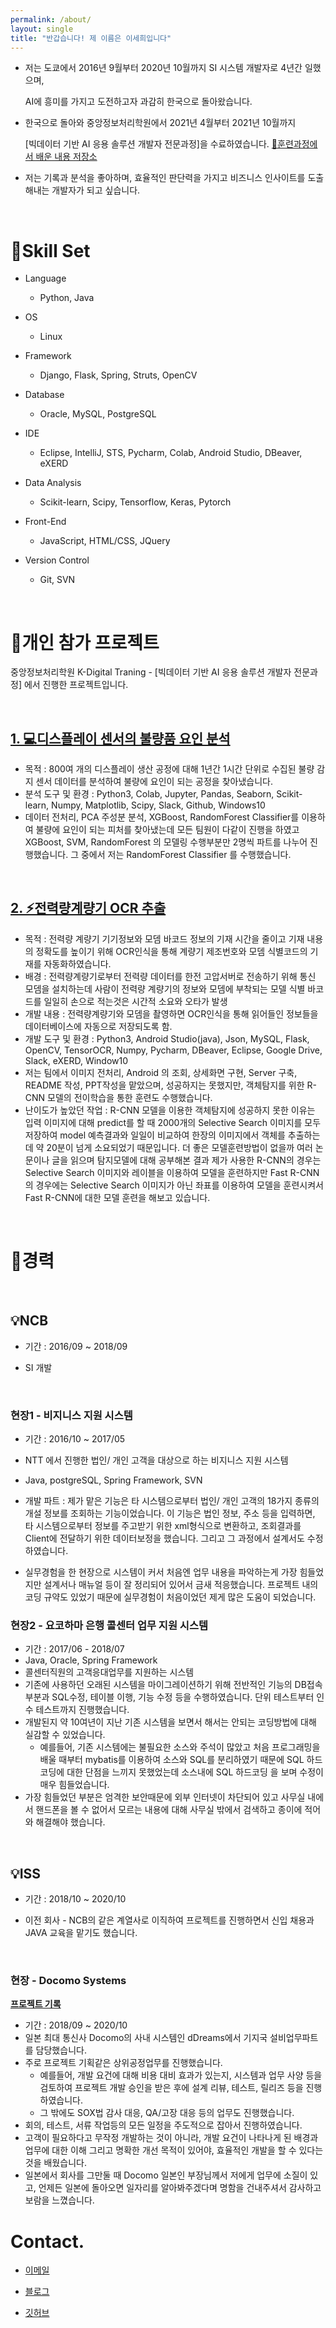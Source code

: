 ```yaml
---
permalink: /about/
layout: single
title: "반갑습니다! 제 이름은 이세희입니다"
---
```




- 저는 도쿄에서 2016년 9월부터 2020년 10월까지 SI 시스템 개발자로 4년간 일했으며, 

  AI에 흥미를 가지고 도전하고자 과감히 한국으로 돌아왔습니다.

- 한국으로 돌아와 중앙정보처리학원에서 2021년 4월부터 2021년 10월까지 

   [빅데이터 기반 AI 응용 솔루션 개발자 전문과정]을 수료하였습니다. [📌훈련과정에서 배운 내용 저장소](https://github.com/2SEHI/K-Digital_Lecture)

- 저는 기록과 분석을 좋아하며, 효율적인 판단력을 가지고 비즈니스 인사이트를 도출해내는 개발자가 되고 싶습니다.

<br>

# 🚩Skill Set

- Language 
  - Python, Java

- OS
  - Linux

- Framework
  - Django, Flask, Spring, Struts, OpenCV 

- Database
  - Oracle, MySQL, PostgreSQL

- IDE
  - Eclipse, IntelliJ, STS, Pycharm, Colab, Android Studio, DBeaver, eXERD 

- Data Analysis
  - Scikit-learn, Scipy, Tensorflow, Keras, Pytorch 

- Front-End
  - JavaScript, HTML/CSS, JQuery

- Version Control
  - Git, SVN



<br>

# 📍개인 참가 프로젝트

중앙정보처리학원  K-Digital Traning  - [빅데이터 기반 AI 응용 솔루션 개발자 전문과정] 에서 진행한 프로젝트입니다.

<br>

## [1. 💻디스플레이 센서의 불량품 요인 분석](https://github.com/2SEHI/DisplaySensor-Anomaly-Analysis)

- 목적 : 800여 개의 디스플레이 생산 공정에 대해 1년간 1시간 단위로 수집된 불량 감지 센서 데이터를 분석하여 불량에 요인이 되는 공정을 찾아냈습니다.
- 분석 도구 및 환경 : Python3, Colab, Jupyter, Pandas, Seaborn, Scikit-learn, Numpy, Matplotlib, Scipy, Slack, Github, Windows10
- 데이터 전처리, PCA 주성분 분석, XGBoost, RandomForest Classifier를 이용하여 불량에 요인이 되는 피처를 찾아냈는데 모든 팀원이 다같이 진행을 하였고  XGBoost, SVM, RandomForest 의 모델링 수행부분만 2명씩 파트를 나누어 진행했습니다. 그 중에서 저는 RandomForest Classifier 를 수행했습니다.



<br>

## [2. ⚡전력량계량기 OCR 추출 ](https://github.com/yujapie/ElectricityOCRServer)

- 목적 : 전력량 계량기 기기정보와 모뎀 바코드 정보의 기재 시간을 줄이고 기재 내용의 정확도를 높이기 위해 OCR인식을 통해 계량기 제조번호와 모뎀 식별코드의 기재를 자동화하였습니다.
- 배경 : 전력량계량기로부터 전력량 데이터를 한전 고압서버로 전송하기 위해 통신 모뎀을 설치하는데 사람이 전력량 계량기의 정보와 모뎀에 부착되는 모델 식별 바코드를 일일히 손으로 적는것은 시간적 소요와 오타가 발생
- 개발 내용 : 전력량계량기와 모뎀을 촬영하면 OCR인식을 통해 읽어들인 정보들을 데이터베이스에 자동으로 저장되도록 함.
- 개발 도구 및 환경 : Python3, Android Studio(java), Json, MySQL, Flask, OpenCV, TensorOCR, Numpy, Pycharm, DBeaver, Eclipse, Google Drive, Slack, eXERD, Window10
- 저는 팀에서 이미지 전처리, Android 의 조회, 상세화면 구현, Server 구축, README 작성, PPT작성을 맡았으며, 성공하지는 못했지만, 객체탐지를 위한 R-CNN 모델의 전이학습을 통한 훈련도 수행했습니다. 
- 난이도가 높았던 작업 :   R-CNN 모델을 이용한 객체탐지에 성공하지 못한 이유는 입력 이미지에 대해  predict를 할 때 2000개의 Selective Search 이미지를 모두 저장하여 model 예측결과와 일일이 비교하여 한장의 이미지에서 객체를 추출하는데 약 20분이 넘게 소요되었기 때문입니다. 더 좋은 모델훈련방법이 없을까 여러 논문이나 글을 읽으며 탐지모델에 대해 공부해본 결과 제가 사용한 R-CNN의 경우는 Selective Search 이미지와 레이블을 이용하여 모델을 훈련하지만 Fast R-CNN의 경우에는 Selective Search 이미지가 아닌 좌표를 이용하여 모델을 훈련시켜서 Fast R-CNN에 대한 모델 훈련을 해보고 있습니다.

<br>



# 🔧경력

<br>

## 💡NCB

- 기간 : 2016/09 ~ 2018/09

- SI 개발

<br>

### 현장1 - 비지니스 지원 시스템

- 기간 : 2016/10 ~ 2017/05
- NTT 에서 진행한 법인/ 개인 고객을 대상으로 하는 비지니스 지원 시스템
- Java, postgreSQL, Spring Framework, SVN
- 개발 파트 : 제가 맡은 기능은 타 시스템으로부터 법인/ 개인 고객의 18가지 종류의 개설 정보를 조회하는 기능이었습니다. 이 기능은 법인 정보, 주소 등을 입력하면, 타 시스템으로부터 정보를 주고받기 위한 xml형식으로 변환하고, 조회결과를 Client에 전달하기 위한 데이터보정을 했습니다. 그리고 그 과정에서 설계서도 수정하였습니다.


- 실무경험을 한 현장으로 시스템이 커서 처음엔 업무 내용을 파악하는게 가장 힘들었지만 설계서나 매뉴얼 등이 잘 정리되어 있어서 금새 적응했습니다.  프로젝트 내의 코딩 규약도 있었기 때문에 실무경험이 처음이었던 제게 많은 도움이 되었습니다.



### 현장2 - 요코하마 은행 콜센터 업무 지원 시스템

- 기간 : 2017/06 - 2018/07
- Java, Oracle, Spring Framework
- 콜센터직원의 고객응대업무를 지원하는 시스템
- 기존에 사용하던 오래된 시스템을 마이그레이션하기 위해 전반적인 기능의 DB접속부분과 SQL수정, 테이블 이행, 기능 수정 등을 수행하였습니다. 단위 테스트부터 인수 테스트까지 진행했습니다.
- 개발된지 약 10여년이 지난 기존 시스템을 보면서 해서는 안되는 코딩방법에 대해 실감할 수 있었습니다.
  - 예를들어, 기존 시스템에는 불필요한 소스와 주석이 많았고 처음 프로그래밍을 배울 때부터 mybatis를 이용하여 소스와 SQL를 분리하였기 때문에 SQL 하드코딩에 대한 단점을 느끼지 못했었는데 소스내에 SQL 하드코딩 을 보며 수정이 매우 힘들었습니다.
- 가장 힘들었던 부분은 엄격한 보안때문에 외부 인터넷이 차단되어 있고 사무실 내에서 핸드폰을 볼 수 없어서 모르는 내용에 대해 사무실 밖에서 검색하고 종이에 적어와 해결해야 했습니다. 

<br>

## 💡ISS

- 기간 : 2018/10 ~ 2020/10

- 이전 회사 - NCB의 같은 계열사로 이직하여 프로젝트를 진행하면서 신입 채용과 JAVA 교육을 맡기도 했습니다.

<br>

### 현장 - Docomo Systems

[**프로젝트 기록**](https://magical-goldenrod-6ed.notion.site/Docomo-Systems-Projects-6364910272254815849d867e33f7396e)

- 기간 : 2018/09 ~ 2020/10
- 일본 최대 통신사 Docomo의 사내 시스템인 dDreams에서 기지국 설비업무파트를 담당했습니다. 
- 주로 프로젝트 기획같은 상위공정업무를 진행했습니다. 
  - 예를들어, 개발 요건에 대해 비용 대비 효과가 있는지, 시스템과 업무 사양 등을 검토하여 프로젝트 개발 승인을 받은 후에 설계 리뷰, 테스트, 릴리즈 등을 진행하였습니다.
  - 그 밖에도 SOX법 감사 대응, QA/고장 대응 등의 업무도 진행했습니다.
- 회의, 테스트, 서류 작업등의 모든 일정을 주도적으로 잡아서 진행하였습니다. 
- 고객이 필요하다고 무작정 개발하는 것이 아니라, 개발 요건이 나타나게 된 배경과 업무에 대한 이해 그리고 명확한 개선 목적이 있어야, 효율적인 개발을 할 수 있다는 것을 배웠습니다.
- 일본에서 회사를 그만둘 때 Docomo 일본인 부장님께서 저에게 업무에 소질이 있고, 언제든 일본에 돌아오면 일자리를 알아봐주겠다며 명함을 건내주셔서 감사하고 보람을 느꼈습니다.



# Contact.

- <a href="mailto:mail@hyunseob.me">이메일</a>

- [블로그](https://2sehi.github.io/)
- [깃허브](https://github.com/2sehi)

